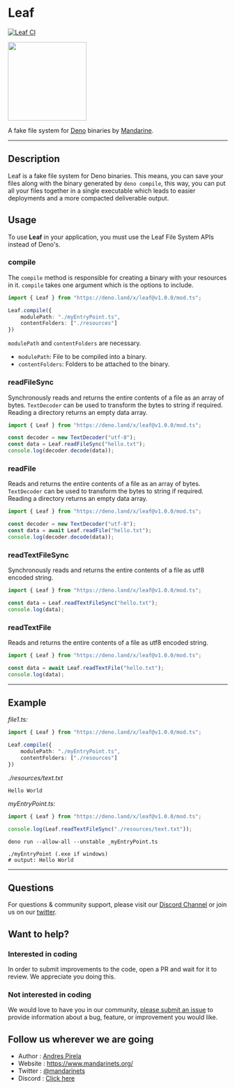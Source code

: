 # Leaf
[![Leaf CI](https://github.com/mandarineorg/leaf/workflows/Unit%20Tests/badge.svg)](https://github.com/mandarineorg/leaf)

<img src="https://www.mandarinets.org/assets/images/full-logo-simple.svg" width="180" height="180" />

A fake file system for [Deno](https://deno.land) binaries by [Mandarine](https://deno.land/x/mandarinets).

------------

## Description
Leaf is a fake file system for Deno binaries. This means, you can save your files along with the binary generated by `deno compile`, this way, you can put all your files together in a single executable which leads to easier deployments and a more compacted deliverable output.

## Usage
To use **Leaf** in your application, you must use the Leaf File System APIs instead of Deno's.

### compile
The `compile` method is responsible for creating a binary with your resources in it. `compile` takes one argument which is the options to include.
```typescript
import { Leaf } from "https://deno.land/x/leaf@v1.0.0/mod.ts";

Leaf.compile({
    modulePath: "./myEntryPoint.ts",
    contentFolders: ["./resources"]
})
```
`modulePath` and `contentFolders` are necessary.  

- `modulePath`: File to be compiled into a binary.
- `contentFolders`: Folders to be attached to the binary.

### readFileSync
Synchronously reads and returns the entire contents of a file as an array of bytes. `TextDecoder` can be used to transform the bytes to string if required. Reading a directory returns an empty data array.

```typescript
import { Leaf } from "https://deno.land/x/leaf@v1.0.0/mod.ts";

const decoder = new TextDecoder("utf-8");
const data = Leaf.readFileSync("hello.txt");
console.log(decoder.decode(data));
```

### readFile
Reads and returns the entire contents of a file as an array of bytes. `TextDecoder` can be used to transform the bytes to string if required. Reading a directory returns an empty data array.

```typescript
import { Leaf } from "https://deno.land/x/leaf@v1.0.0/mod.ts";

const decoder = new TextDecoder("utf-8");
const data = await Leaf.readFile("hello.txt");
console.log(decoder.decode(data));
```

### readTextFileSync
Synchronously reads and returns the entire contents of a file as utf8 encoded string.
```typescript
import { Leaf } from "https://deno.land/x/leaf@v1.0.0/mod.ts";

const data = Leaf.readTextFileSync("hello.txt");
console.log(data);
```

### readTextFile
Reads and returns the entire contents of a file as utf8 encoded string.
```typescript
import { Leaf } from "https://deno.land/x/leaf@v1.0.0/mod.ts";

const data = await Leaf.readTextFile("hello.txt");
console.log(data);
```

-----------------
## Example

_file1.ts:_

```typescript
import { Leaf } from "https://deno.land/x/leaf@v1.0.0/mod.ts";

Leaf.compile({
    modulePath: "./myEntryPoint.ts",
    contentFolders: ["./resources"]
})
```

_./resources/text.txt_
```text
Hello World
```

_myEntryPoint.ts:_
```typescript
import { Leaf } from "https://deno.land/x/leaf@v1.0.0/mod.ts";

console.log(Leaf.readTextFileSync("./resources/text.txt"));
```

```batch
deno run --allow-all --unstable _myEntryPoint.ts
```
```batch
./myEntryPoint (.exe if windows)
# output: Hello World
```
-----------------


## Questions
For questions & community support, please visit our [Discord Channel](https://discord.gg/qs72byB) or join us on our [twitter](https://twitter.com/mandarinets).

## Want to help?
### Interested in coding
In order to submit improvements to the code, open a PR and wait for it to review. We appreciate you doing this.
### Not interested in coding
We would love to have you in our community, [please submit an issue](https://github.com/mandarineorg/leaf/issues) to provide information about a bug, feature, or improvement you would like.

## Follow us wherever we are going
- Author : [Andres Pirela](https://twitter.com/andreestech)
- Website : https://www.mandarinets.org/
- Twitter : [@mandarinets](https://twitter.com/mandarinets)
- Discord : [Click here](https://discord.gg/qs72byB)
